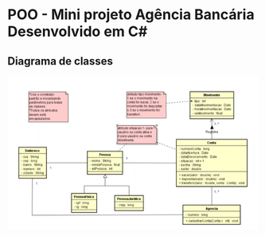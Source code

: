 # POO - Mini projeto Agência Bancária Desenvolvido em C#

## Diagrama de classes

![Screenshot](diagrama.png)
